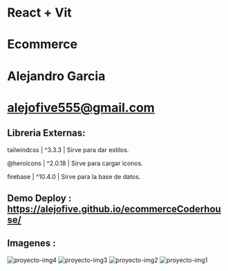 # React + Vit

# Ecommerce

# Alejandro Garcia
# alejofive555@gmail.com

## Libreria Externas:

  tailwindcss | ^3.3.3   | Sirve para dar estilos.
  
  @heroicons  | ^2.0.18  | Sirve para cargar iconos.
  
  firebase    | ^10.4.0  | Sirve para la base de datos.

## Demo Deploy : https://alejofive.github.io/ecommerceCoderhouse/


## Imagenes : 

![proyecto-img4](https://github.com/alejofive/ecommerceCoderhouse/assets/60112832/18e3aec0-5d24-477c-a8c6-73dae45da867)
![proyecto-img3](https://github.com/alejofive/ecommerceCoderhouse/assets/60112832/2e981e96-d1cd-46d1-96c0-dea7e19cdeab)
![proyecto-img2](https://github.com/alejofive/ecommerceCoderhouse/assets/60112832/7276b465-6de9-4d76-8eb3-4720b10d9d71)
![proyecto-img1](https://github.com/alejofive/ecommerceCoderhouse/assets/60112832/5b18b8e0-0398-4d1c-891e-ac9ff21b6d14)

  
